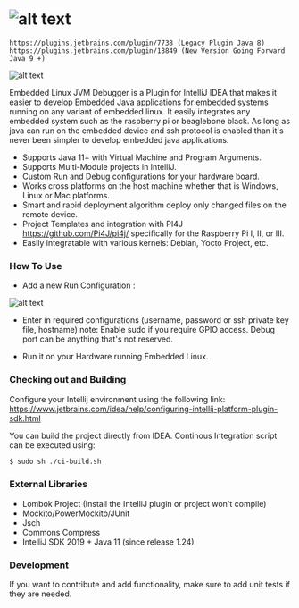 ![alt text][overviewlogo]
=============================

```
https://plugins.jetbrains.com/plugin/7738 (Legacy Plugin Java 8)
https://plugins.jetbrains.com/plugin/18849 (New Version Going Forward Java 9 +)
```

![alt text][logo]

Embedded Linux JVM Debugger is a Plugin for IntelliJ IDEA that makes it easier to develop Embedded Java applications for embedded systems running on any variant of embedded linux.  It easily integrates any embedded system such as the raspberry pi or beaglebone black. As long as java can run on the embedded device and ssh protocol is enabled than it's never been simpler to develop embedded java applications.

  - Supports Java 11+ with Virtual Machine and Program Arguments.
  - Supports Multi-Module projects in IntelliJ.
  - Custom Run and Debug configurations for your hardware board.
  - Works cross platforms on the host machine whether that is Windows, Linux or Mac platforms.
  - Smart and rapid deployment algorithm deploy only changed files on the remote device.
  - Project Templates and integration with PI4J https://github.com/Pi4J/pi4j/ specifically for the Raspberry Pi I, II, or III.
  - Easily integratable with various kernels: Debian, Yocto Project, etc.


### How To Use

- Add a new Run Configuration : 

![alt text][config]

- Enter in required configurations (username, password or ssh private key file, hostname) note: Enable sudo if you require GPIO access. Debug port can be anything that's not reserved.

- Run it on your Hardware running Embedded Linux.

### Checking out and Building

Configure your Intellij environment using the following link: https://www.jetbrains.com/idea/help/configuring-intellij-platform-plugin-sdk.html

You can build the project directly from IDEA.  Continous Integration script can be executed using:
```sh
$ sudo sh ./ci-build.sh
```

### External Libraries
* Lombok Project (Install the IntelliJ plugin or project won't compile)
* Mockito/PowerMockito/JUnit
* Jsch
* Commons Compress
* IntelliJ SDK 2019 + Java 11 (since release 1.24)

### Development

If you want to contribute and add functionality, make sure to add unit tests if they are needed.

[overviewlogo]: https://raw.githubusercontent.com/asebak/embeddedlinux-jvmdebugger-intellij/master/src/main/resources/documentation/embeddedlinuxjvm.png
"Overview"

[logo]: https://raw.githubusercontent.com/asebak/embeddedlinux-jvmdebugger-intellij/master/src/main/resources/documentation/sample1.png
"Sample Build Output"

[config]: https://raw.githubusercontent.com/asebak/embeddedlinux-jvmdebugger-intellij/master/src/main/resources/documentation/sample2.png
"Sample Run Configuration"
